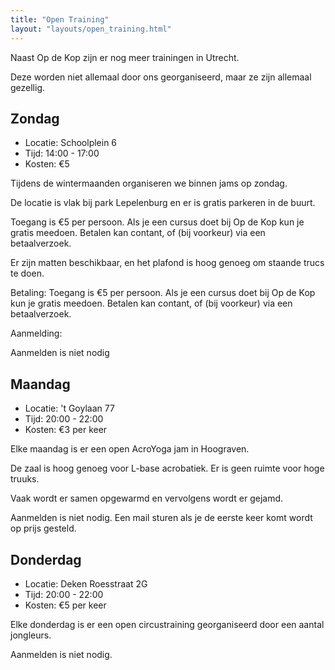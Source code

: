 ```yaml
---
title: "Open Training"
layout: "layouts/open_training.html"
---
```


Naast Op de Kop zijn er nog meer trainingen in Utrecht.

Deze worden niet allemaal door ons georganiseerd, maar ze zijn
allemaal gezellig.

## Zondag

- Locatie: Schoolplein 6
- Tijd: 14:00 - 17:00
- Kosten: €5

Tijdens de wintermaanden organiseren we binnen jams op zondag.

De locatie is vlak bij park Lepelenburg en er is gratis parkeren in de buurt.

Toegang is €5 per persoon. Als je een cursus doet bij Op de Kop kun je gratis meedoen. Betalen kan contant, of (bij voorkeur) via een betaalverzoek.

Er zijn matten beschikbaar, en het plafond is hoog genoeg om staande trucs te doen.


Betaling:
Toegang is €5 per persoon. Als je een cursus doet bij Op de Kop kun je gratis meedoen.
Betalen kan contant, of (bij voorkeur) via een betaalverzoek.

Aanmelding:

Aanmelden is niet nodig

## Maandag

- Locatie: 't Goylaan 77
- Tijd: 20:00 - 22:00
- Kosten: €3 per keer

Elke maandag is er een open AcroYoga jam in Hoograven.

De zaal is hoog genoeg voor L-base acrobatiek. Er is geen ruimte voor hoge truuks.

Vaak wordt er samen opgewarmd en vervolgens wordt er gejamd.

Aanmelden is niet nodig. Een mail sturen als je de eerste keer komt wordt op prijs gesteld.

## Donderdag

- Locatie: Deken Roesstraat 2G
- Tijd: 20:00 - 22:00
- Kosten: €5 per keer

Elke donderdag is er een open circustraining georganiseerd door een aantal jongleurs.

Aanmelden is niet nodig.
